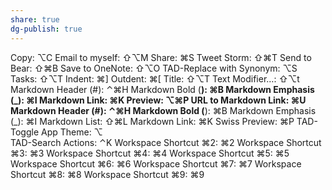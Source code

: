 ```yaml
---
share: true
dg-publish: true
---
```

Copy: ⌥C
Email to myself: ⇧⌥M
Share: ⌘S
Tweet Storm: ⇧⌘T
Send to Bear: ⇧⌘B
Save to OneNote: ⇧⌥O
TAD-Replace with Synonym: ⌥S
Tasks: ⇧⌥T
Indent: ⌘]
Outdent: ⌘[
Title: ⇧⌥T
Text Modifier…: ⇧⌥t
Markdown Header (#): ⌃⌘H
Markdown Bold (**): ⌘B
Markdown Emphasis (_): ⌘I
Markdown Link: ⌘K
Preview: ⌥⌘P
URL to Markdown Link: ⌘U
Markdown Header (#): ⌃⌘H
Markdown Bold (**): ⌘B
Markdown Emphasis (_): ⌘I
Markdown List: ⇧⌘L
Markdown Link: ⌘K
Swiss Preview: ⌘P
TAD-Toggle App Theme: ⌥\
TAD-Search Actions: ⌃K
Workspace Shortcut ⌘2: ⌘2
Workspace Shortcut ⌘3: ⌘3
Workspace Shortcut ⌘4: ⌘4
Workspace Shortcut ⌘5: ⌘5
Workspace Shortcut ⌘6: ⌘6
Workspace Shortcut ⌘7: ⌘7
Workspace Shortcut ⌘8: ⌘8
Workspace Shortcut ⌘9: ⌘9